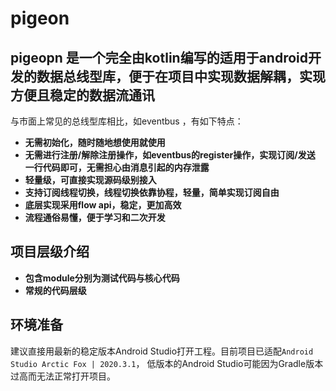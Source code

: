 # pigeon

## pigeopn 是一个完全由kotlin编写的适用于android开发的数据总线型库，便于在项目中实现数据解耦，实现方便且稳定的数据流通讯
与市面上常见的总线型库相比，如eventbus ，有如下特点：
* **无需初始化，随时随地想使用就使用**
* **无需进行注册/解除注册操作，如eventbus的register操作，实现订阅/发送 一行代码即可，无需担心由消息引起的内存泄露**
* **轻量级，可直接实现源码级别接入**
* **支持订阅线程切换，线程切换依靠协程，轻量，简单实现订阅自由**
* **底层实现采用flow api，稳定，更加高效**
* **流程通俗易懂，便于学习和二次开发**

## 项目层级介绍
* **包含module分别为测试代码与核心代码**
* **常规的代码层级**

## 环境准备
建议直接用最新的稳定版本Android Studio打开工程。目前项目已适配`Android Studio Arctic Fox | 2020.3.1`，
低版本的Android Studio可能因为Gradle版本过高而无法正常打开项目。
